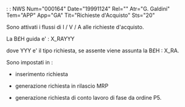  :  : NWS Num="000164" Date="19991124" Rel="" Atr="G. Galdini" Tem="APP" App="GA" Tit="Richieste d'Acquisto" Sts="20"

Sono attivati i flussi di I / V / A alle richieste d'acquisto.

La B£H guida e' :  X_RAYYY

dove YYY e' il tipo richiesta, se assente viene assunta la B£H : X_RA.

Sono impostati in : 

- inserimento richiesta

- generazione richiesta in rilascio MRP

- generazione richiesta di conto lavoro di fase da ordine P5.



